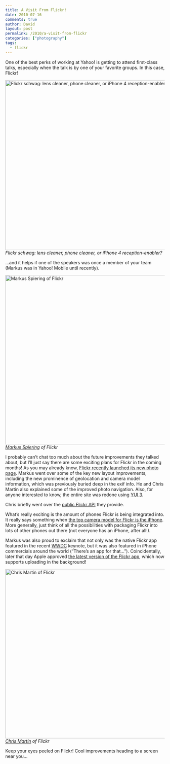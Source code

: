 ```yaml
---
title: A Visit From Flickr!
date: 2010-07-16
comments: true
author: David
layout: post
permalink: /2010/a-visit-from-flickr
categories: ["photography"]
tags:
  - flickr
---
```

One of the best perks of working at Yahoo! is getting to attend first-class talks, especially when the talk is by one of your favorite groups. In this case, Flickr!

<div class="image-block full">
  <a href="http://www.flickr.com/photos/franksvalli/4798780374/"><img src="http://davidbcalhoun.com/wp-content/uploads/2010/07/flickr1.jpg" alt="Flickr schwag: lens cleaner, phone cleaner, or iPhone 4 reception-enabler?" title="Flickr schwag: lens cleaner, phone cleaner, or iPhone 4 reception-enabler?" width="800" height="536" class="aligncenter size-full wp-image-360" /></a><cite>Flickr schwag: lens cleaner, phone cleaner, or iPhone 4 reception-enabler?</cite>
</div>

&#8230;and it helps if one of the speakers was once a member of your team (Markus was in Yahoo! Mobile until recently).

<div class="image-block full">
  <a href="http://www.flickr.com/photos/franksvalli/4798280388/"><img src="http://davidbcalhoun.com/wp-content/uploads/2010/07/flickr3.jpg" alt="Markus Spiering of Flickr" title="Markus Spiering of Flickr" width="800" height="534" class="aligncenter size-full wp-image-362" /></a><cite><a href="http://www.flickr.com/photos/spierisf/">Markus Spiering</a> of Flickr</cite>
</div>

I probably can&#8217;t chat too much about the future improvements they talked about, but I&#8217;ll just say there are some exciting plans for Flickr in the coming months! As you may already know, [Flickr recently launched its new photo page][1]. Markus went over some of the key new layout improvements, including the new prominence of geolocation and camera model information, which was previously buried deep in the exif info. He and Chris Martin also explained some of the improved photo navigation. Also, for anyone interested to know, the entire site was redone using [YUI 3][2].

Chris briefly went over the [public Flickr API][3] they provide.

What&#8217;s really exciting is the amount of phones Flickr is being integrated into. It really says something when [the top camera model for Flickr is the iPhone][4]. More generally, just think of all the possibilities with packaging Flickr into lots of other phones out there (not everyone has an iPhone, after all!).

Markus was also proud to exclaim that not only was the native Flickr app featured in the recent [WWDC][5] keynote, but it was also featured in iPhone commercials around the world (&#8220;There&#8217;s an app for that&#8230;&#8221;). Coincidentally, later that day Apple approved [the latest version of the Flickr app][6], which now supports uploading in the background!

<div class="image-block full">
  <a href="http://www.flickr.com/photos/franksvalli/4797649397/"><img src="http://davidbcalhoun.com/wp-content/uploads/2010/07/flickr2.jpg" alt="Chris Martin of Flickr" title="Chris Martin of Flickr" width="800" height="534" class="aligncenter size-full wp-image-361" /></a><cite><a href="http://www.flickr.com/photos/cjmartin/">Chris Martin</a> of Flickr</cite>
</div>

Keep your eyes peeled on Flickr! Cool improvements heading to a screen near you&#8230;

 [1]: http://blog.flickr.net/en/2010/06/23/a-new-photo-experience-your-photos-happier/
 [2]: http://developer.yahoo.com/yui/
 [3]: http://www.flickr.com/services/api/
 [4]: http://www.flickr.com/cameras/
 [5]: http://developer.apple.com/wwdc/
 [6]: http://www.flickr.com/photos/spierisf/4776109875/